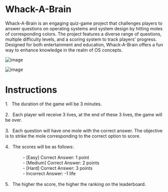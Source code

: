 # Whack-A-Brain

Whack-A-Brain is an engaging quiz-game project that challenges players to answer questions on operating systems and system design by hitting moles of corresponding colors. The project features a diverse range of questions, multiple difficulty levels, and a scoring system to track players' progress. Designed for both entertainment and education, Whack-A-Brain offers a fun way to enhance knowledge in the realm of OS concepts.

 ![image](https://github.com/trushee/Whack-A-Brain/assets/104219535/9df564fd-dc15-4499-a097-37c7a1c6a463)

 ![image](https://github.com/trushee/Whack-A-Brain/assets/104219535/d1374889-71bc-402c-a10d-e416100adf9f)

 # Instructions

  1.&ensp; The duration of the game will be 3 minutes. <br><br>
        2.&ensp;  Each player will receive 3 lives, at the end of these 3 lives, the game will be over. <br><br>
        3.&ensp;  Each question will have one mole with the correct answer. The objective is to strike the mole corresponding to the correct option to score. <br><br>
        4.&ensp;  The scores will be as follows: <br><br>
        &emsp;&emsp;&emsp;&emsp;- [Easy] Correct Answer: 1 point<br>
        &emsp;&emsp;&emsp;&emsp;- [Medium] Correct Answer: 2 points<br>
        &emsp;&emsp;&emsp;&emsp;- [Hard] Correct Answer: 3 points<br>
        &emsp;&emsp;&emsp;&emsp;- Incorrect Answer: -1 life<br><br>
        5.&ensp; The higher the score, the higher the ranking on the leaderboard.


 

